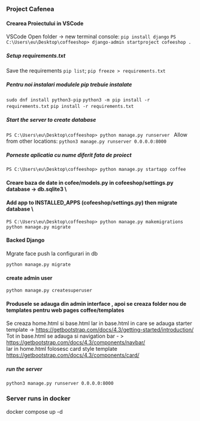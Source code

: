### Project Cafenea

#### Crearea Proiectului in VSCode
VSCode Open folder -> new terminal console:
` pip install django `
`PS C:\Users\eu\Desktop\coffeeshop> django-admin startproject cofeeshop . `

##### Setup requirements.txt
Save the requirements `pip list`;
` pip freeze > requirements.txt `

##### Pentru noi instalari modulele pip trebuie instalate
` sudo dnf install python3-pip `
`python3 -m pip install -r requirements.txt`
`pip install -r requirements.txt`

##### Start the server to create database
`PS C:\Users\eu\Desktop\coffeeshop> python manage.py runserver `
Allow from other locations: 
` python3 manage.py runserver 0.0.0.0:8000 `

##### Porneste aplicatia cu nume diferit fata de proiect
`PS C:\Users\eu\Desktop\coffeeshop> python manage.py startapp coffee `


#### Creare baza de date in cofee/models.py in cofeeshop/settings.py database -> db.sqlite3   \
#### Add app to INSTALLED_APPS (cofeeshop/settings.py) then migrate database \
` PS C:\Users\eu\Desktop\coffeeshop> python manage.py makemigrations ` 
` python manage.py migrate `

#### Backed Django
Mgrate face push la configurari in db
``` 
python manage.py migrate
```
#### create admin user
` python manage.py createsuperuser `

#### Produsele se adauga din admin interface , apoi se creaza folder nou de templates pentru web pages coffee/templates 
Se creaza home.html si base.html 
Iar in base.html  in care se adauga starter template  ->  https://getbootstrap.com/docs/4.3/getting-started/introduction/ \
Tot in base.html se adauga si navigation bar - > https://getbootstrap.com/docs/4.3/components/navbar/ \
Iar in home.html folosesc card style template  https://getbootstrap.com/docs/4.3/components/card/ 


##### run the server 
` python3 manage.py runserver 0.0.0.0:8000 `

### Server runs in docker
docker compose up -d

